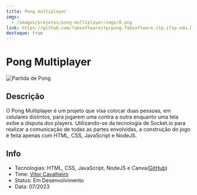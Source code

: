 ```yaml
---
title: Pong multiplayer
imgs:
  - /images/projetos/pong-multiplayer/imgs/0.png
link: https://github.com/fabsoftwareitp/pong.fabsoftware.itp.ifsp.edu.br
destaque: true
---
```

# Pong Multiplayer

![Partida de Pong](/projetos/partida-de-pong.png)

## Descrição

O Pong Multiplayer é um projeto que visa colocar duas pessoas, em celulares distintos, para jogarem uma contra a outra enquanto uma tela
exibe a disputa dos players. Utilizando-se da tecnologia de Socket.io para realizar a comunicação de todas as partes envolvidas, a construção
do jogo é feita apenas com HTML, CSS, JavaScript e NodeJS.

## Info

- Tecnologias: HTML, CSS, JavaScript, NodeJS e Canva([GitHub](https://github.com/fabsoftwareitp/pong.fabsoftware.itp.ifsp.edu.br))
- Time: [Vitor Cavalheiro](/membros/vitor-cavalheiro)
- Status: Em Desenvolvimento
- Data: 07/2023
